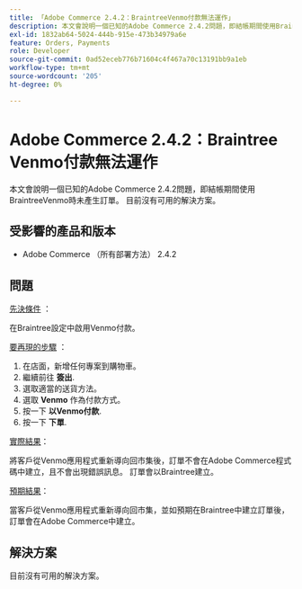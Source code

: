 ```yaml
---
title: 「Adobe Commerce 2.4.2：BraintreeVenmo付款無法運作」
description: 本文會說明一個已知的Adobe Commerce 2.4.2問題，即結帳期間使用BraintreeVenmo時未產生訂單。 目前沒有可用的解決方案。
exl-id: 1832ab64-5024-444b-915e-473b34979a6e
feature: Orders, Payments
role: Developer
source-git-commit: 0ad52eceb776b71604c4f467a70c13191bb9a1eb
workflow-type: tm+mt
source-wordcount: '205'
ht-degree: 0%

---
```


# Adobe Commerce 2.4.2：Braintree Venmo付款無法運作

本文會說明一個已知的Adobe Commerce 2.4.2問題，即結帳期間使用BraintreeVenmo時未產生訂單。 目前沒有可用的解決方案。

## 受影響的產品和版本

* Adobe Commerce （所有部署方法） 2.4.2

## 問題

<u>先決條件</u> ：

在Braintree設定中啟用Venmo付款。

<u>要再現的步驟</u> ：

1. 在店面，新增任何專案到購物車。
1. 繼續前往 **簽出**.
1. 選取適當的送貨方法。
1. 選取 **Venmo** 作為付款方式。
1. 按一下 **以Venmo付款**.
1. 按一下 **下單**.

<u>實際結果</u>：

將客戶從Venmo應用程式重新導向回市集後，訂單不會在Adobe Commerce程式碼中建立，且不會出現錯誤訊息。 訂單會以Braintree建立。

<u>預期結果</u>：

當客戶從Venmo應用程式重新導向回市集，並如預期在Braintree中建立訂單後，訂單會在Adobe Commerce中建立。

## 解決方案

目前沒有可用的解決方案。
